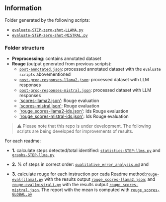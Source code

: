 ## Information
Folder generated by the following scripts:

+ [`evaluate-STEP-zero-shot-LLAMA.py`](../evaluate-STEP-zero-shot-LLAMA.py)
+ [`evaluate-STEP-zero-shot-MISTRAL.py`](../evaluate-STEP-zero-shot-MISTRAL.py)


### Folder structure
- **Preprocessing**: contains annotated dataset
- **Rouge** (output generated from previous scripts):
    + [`post-annotated.json`](/Evaluation/Rouge/post-annotated.json): processed annotated dataset with the `evaluate scripts` abovementioned
    + [`post-groq-responses-llama2.json`](/Evaluation/Rouge/post-groq-responses-llama2.json): processed dataset with LLM responses
     + [`post-groq-responses-mistral.json`](/Evaluation/Rouge/post-groq-responses-mistral.json): processed dataset with LLM responses
     + ['scores-llama2.json'](/Evaluation/Rouge/scores-llama2.json): Rouge evaluation
     + ['scores-mistral.json'](/Evaluation/Rouge/scores-llama2.json): Rouge evaluation
     + ['rouge_scores-llama2-ids.json'](/Evaluation/Rouge/rouge_scores-llama2-ids.json): Ids Rouge evaluation
     + ['rouge_scores-mistral-ids.json'](/Evaluation/Rouge/rouge_scores-mistral-ids): Ids Rouge evaluation


> :warning: Please note that this repo is under development. The following scripts are being developed for improvements of results.  

For each readme:

- **1.** calculate steps detected/total identified: [`statistics-STEP-llms.py`](../statistics-STEP-llms.py) and [`graphs-STEP-llms.py`](../graphs-STEP-llms.py)

- **2.** % of steps in correct order: [`qualitative_error_analysis.md`](../qualitative_error_analysis.md) and

- **3.** calculate rouge for each instruction por cada Readme method:[`rouge-eval(llama).py`](../rouge-eval(llama).py) with the results output [`rouge_scores-llama2.json`](../rouge_scores-llama2.json); and [`rouge-eval(mistral).py`](../rouge-eval(llama).py) with the results output [`rouge_scores-mistral.json`](../rouge_scores-llama2.json). The report with the mean is computed with [`rouge_scores-GLOBAL.py`](../rouge_scores-GLOBAL.py) 